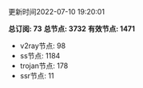 更新时间2022-07-10 19:20:01

**总订阅: 73**
**总节点: 3732**
**有效节点: 1471**
- v2ray节点: 98
- ss节点: 1184
- trojan节点: 178
- ssr节点: 11
